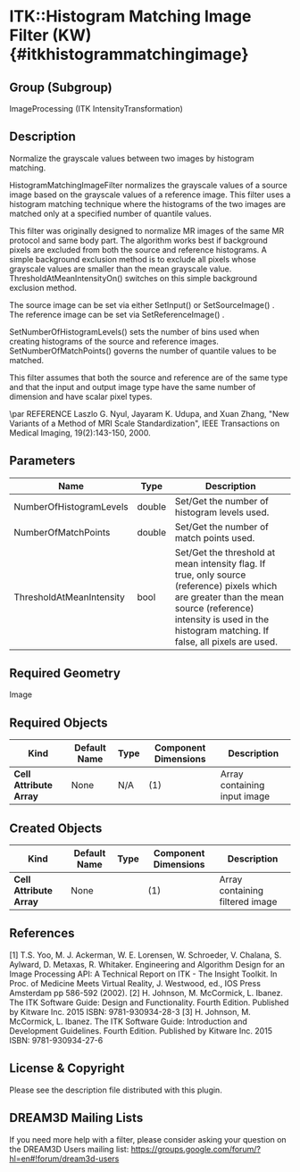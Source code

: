 ITK::Histogram Matching Image Filter (KW) {#itkhistogrammatchingimage}
=========================

## Group (Subgroup) ##
ImageProcessing (ITK IntensityTransformation)

## Description ##
Normalize the grayscale values between two images by histogram matching.

HistogramMatchingImageFilter normalizes the grayscale values of a source image based on the grayscale values of a reference image. This filter uses a histogram matching technique where the histograms of the two images are matched only at a specified number of quantile values.

This filter was originally designed to normalize MR images of the same MR protocol and same body part. The algorithm works best if background pixels are excluded from both the source and reference histograms. A simple background exclusion method is to exclude all pixels whose grayscale values are smaller than the mean grayscale value. ThresholdAtMeanIntensityOn() switches on this simple background exclusion method.

The source image can be set via either SetInput() or SetSourceImage() . The reference image can be set via SetReferenceImage() .

SetNumberOfHistogramLevels() sets the number of bins used when creating histograms of the source and reference images. SetNumberOfMatchPoints() governs the number of quantile values to be matched.

This filter assumes that both the source and reference are of the same type and that the input and output image type have the same number of dimension and have scalar pixel types.

\par REFERENCE
Laszlo G. Nyul, Jayaram K. Udupa, and Xuan Zhang, "New Variants of a Method
of MRI Scale Standardization", IEEE Transactions on Medical Imaging, 19(2):143-150, 2000.

## Parameters ##

| Name | Type | Description |
|------|------|-------------|
| NumberOfHistogramLevels | double| Set/Get the number of histogram levels used. |
| NumberOfMatchPoints | double| Set/Get the number of match points used. |
| ThresholdAtMeanIntensity | bool| Set/Get the threshold at mean intensity flag. If true, only source (reference) pixels which are greater than the mean source (reference) intensity is used in the histogram matching. If false, all pixels are used. |


## Required Geometry ##
Image

## Required Objects ##

| Kind | Default Name | Type | Component Dimensions | Description |
|------|--------------|------|----------------------|-------------|
| **Cell Attribute Array** | None | N/A | (1)  | Array containing input image

## Created Objects ##

| Kind | Default Name | Type | Component Dimensions | Description |
|------|--------------|------|----------------------|-------------|
| **Cell Attribute Array** | None |  | (1)  | Array containing filtered image

## References ##
[1] T.S. Yoo, M. J. Ackerman, W. E. Lorensen, W. Schroeder, V. Chalana, S. Aylward, D. Metaxas, R. Whitaker. Engineering and Algorithm Design for an Image Processing API: A Technical Report on ITK - The Insight Toolkit. In Proc. of Medicine Meets Virtual Reality, J. Westwood, ed., IOS Press Amsterdam pp 586-592 (2002).
[2] H. Johnson, M. McCormick, L. Ibanez. The ITK Software Guide: Design and Functionality. Fourth Edition. Published by Kitware Inc. 2015 ISBN: 9781-930934-28-3
[3] H. Johnson, M. McCormick, L. Ibanez. The ITK Software Guide: Introduction and Development Guidelines. Fourth Edition. Published by Kitware Inc. 2015 ISBN: 9781-930934-27-6

## License & Copyright ##

Please see the description file distributed with this plugin.

## DREAM3D Mailing Lists ##

If you need more help with a filter, please consider asking your question on the DREAM3D Users mailing list:
https://groups.google.com/forum/?hl=en#!forum/dream3d-users
